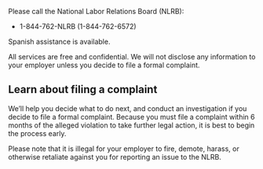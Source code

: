 ---
---

Please call the National Labor Relations Board (NLRB):

- 1-844-762-NLRB (1-844-762-6572)

Spanish assistance is available.

All services are free and confidential. We will not disclose any information to your employer unless you decide to file a formal complaint.

## Learn about filing a complaint

We’ll help you decide what to do next, and conduct an investigation if you decide to file a formal complaint. Because you must file a complaint within 6 months of the alleged violation to take further legal action, it is best to begin the process early.

Please note that it is illegal for your employer to fire, demote, harass, or otherwise retaliate against you for reporting an issue to the NLRB.
